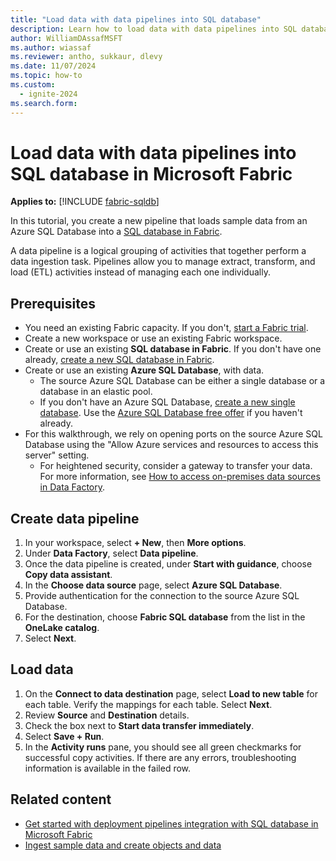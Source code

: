 ```yaml
---
title: "Load data with data pipelines into SQL database"
description: Learn how to load data with data pipelines into SQL database in Fabric.
author: WilliamDAssafMSFT
ms.author: wiassaf
ms.reviewer: antho, sukkaur, dlevy
ms.date: 11/07/2024
ms.topic: how-to
ms.custom:
  - ignite-2024
ms.search.form:
---
```

# Load data with data pipelines into SQL database in Microsoft Fabric

**Applies to:** [!INCLUDE [fabric-sqldb](../includes/applies-to-version/fabric-sqldb.md)]

In this tutorial, you create a new pipeline that loads sample data from an Azure SQL Database into a [SQL database in Fabric](overview.md).

A data pipeline is a logical grouping of activities that together perform a data ingestion task. Pipelines allow you to manage extract, transform, and load (ETL) activities instead of managing each one individually.

## Prerequisites

- You need an existing Fabric capacity. If you don't, [start a Fabric trial](../../get-started/fabric-trial.md).
- Create a new workspace or use an existing Fabric workspace.
- Create or use an existing **SQL database in Fabric**. If you don't have one already, [create a new SQL database in Fabric](create.md).
- Create or use an existing **Azure SQL Database**, with data.
    - The source Azure SQL Database can be either a single database or a database in an elastic pool.
    - If you don't have an Azure SQL Database, [create a new single database](/azure/azure-sql/database/single-database-create-quickstart?view=azuresql-db&preserve-view=true&tabs=azure-portal). Use the [Azure SQL Database free offer](/azure/azure-sql/database/free-offer?view=azuresql-db&preserve-view=true) if you haven't already.
- For this walkthrough, we rely on opening ports on the source Azure SQL Database using the "Allow Azure services and resources to access this server" setting.
   - For heightened security, consider a gateway to transfer your data. For more information, see [How to access on-premises data sources in Data Factory](../../data-factory/how-to-access-on-premises-data.md).

## Create data pipeline

1. In your workspace, select **+ New**, then **More options**.
1. Under **Data Factory**, select **Data pipeline**.
1. Once the data pipeline is created, under **Start with guidance**, choose **Copy data assistant**.
1. In the **Choose data source** page, select **Azure SQL Database**.
1. Provide authentication for the connection to the source Azure SQL Database.
1. For the destination, choose **Fabric SQL database** from the list in the **OneLake catalog**.
1. Select **Next**.

## Load data

1. On the **Connect to data destination** page, select **Load to new table** for each table. Verify the mappings for each table. Select **Next**.  
1. Review **Source** and **Destination** details.
1. Check the box next to **Start data transfer immediately**.
1. Select **Save + Run**.
1. In the **Activity runs** pane, you should see all green checkmarks for successful copy activities. If there are any errors, troubleshooting information is available in the failed row.

## Related content

- [Get started with deployment pipelines integration with SQL database in Microsoft Fabric](deployment-pipelines.md)
- [Ingest sample data and create objects and data](tutorial-ingest-data.md)
